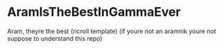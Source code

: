 # AramIsTheBestInGammaEver
Aram, theyre the best (ricroll template)
(if youre not an aramnik youre not suppose to understand this repo)
